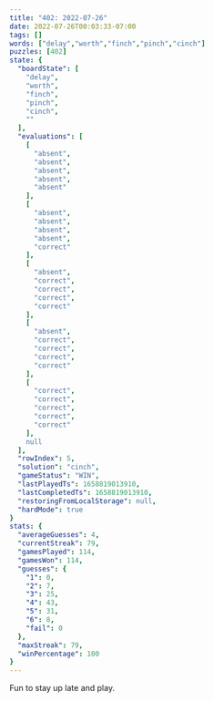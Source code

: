```yaml
---
title: "402: 2022-07-26"
date: 2022-07-26T00:03:33-07:00
tags: []
words: ["delay","worth","finch","pinch","cinch"]
puzzles: [402]
state: {
  "boardState": [
    "delay",
    "worth",
    "finch",
    "pinch",
    "cinch",
    ""
  ],
  "evaluations": [
    [
      "absent",
      "absent",
      "absent",
      "absent",
      "absent"
    ],
    [
      "absent",
      "absent",
      "absent",
      "absent",
      "correct"
    ],
    [
      "absent",
      "correct",
      "correct",
      "correct",
      "correct"
    ],
    [
      "absent",
      "correct",
      "correct",
      "correct",
      "correct"
    ],
    [
      "correct",
      "correct",
      "correct",
      "correct",
      "correct"
    ],
    null
  ],
  "rowIndex": 5,
  "solution": "cinch",
  "gameStatus": "WIN",
  "lastPlayedTs": 1658819013910,
  "lastCompletedTs": 1658819013910,
  "restoringFromLocalStorage": null,
  "hardMode": true
}
stats: {
  "averageGuesses": 4,
  "currentStreak": 79,
  "gamesPlayed": 114,
  "gamesWon": 114,
  "guesses": {
    "1": 0,
    "2": 7,
    "3": 25,
    "4": 43,
    "5": 31,
    "6": 8,
    "fail": 0
  },
  "maxStreak": 79,
  "winPercentage": 100
}
---
```


<!-- more -->
Fun to stay up late and play.
